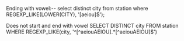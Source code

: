 Ending with vowel:--
select distinct city from station where REGEXP_LIKE(LOWER(CITY), '[aeiou]$');

Does not start and end with vowel
SELECT DISTINCT city
FROM   station
WHERE REGEXP_LIKE(city, '^[^aeiouAEIOU].*[^aeiouAEIOU]$')
